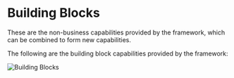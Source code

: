 ﻿# Building Blocks

These are the non-business capabilities provided by the framework, which can be combined to form new capabilities.

The following are the building block capabilities provided by the framework:

![Building Blocks](https://s2.loli.net/2023/04/21/k6baVPpIihm2GKt.png)